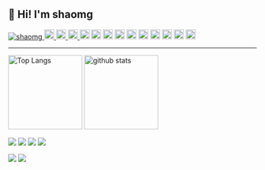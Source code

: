 ## 👋 Hi! I'm shaomg

<p> 
  <a href="https://komarev.com/ghpvc/?username=shaomg">
    <img src="https://komarev.com/ghpvc/?username=shaomg" alt="shaomg" />
  </a>
  <a href="https://github.com/shaomg">
    <img height="20" src="https://img.shields.io/github/followers/shaomg?label=follow&logo=github&style=flat" />
  </a>

  <a href="http://qiita.com/minggeshao">
    <img height="20" src="https://qiita-badge.apiapi.app/s/minggeshao/contributions.svg" />
  </a>
  <a href="http://qiita.com/minggeshao">
    <img height="20" src="https://qiita-badge.apiapi.app/s/minggeshao/posts.svg" />
  </a>
  
  <!-- Label -->
  <img height="20" src="https://img.shields.io/badge/-Amazon%20AWS-232F3E.svg?logo=amazon-aws&style=flat" />
  <img height="20" src="https://img.shields.io/badge/-git-181717.svg?logo=git&style=flat" />
  <img height="20" src="https://img.shields.io/badge/-GitHub-181717.svg?logo=github&style=flat" />
  <img height="20" src="https://img.shields.io/badge/-Windows-0078D6.svg?logo=windows&style=flat" />
  <img height="20" src="https://img.shields.io/badge/-Nodejs-43853d?style=flat&logo=Node.js&logoColor=white" />
  <img height="20" src="https://img.shields.io/badge/-JavaScript-e5cd0c?style=flat&logo=JavaScript&logoColor=000" />
  <img height="20" src="https://img.shields.io/badge/-HTML5-333.svg?logo=html5&style=flat" />
  <img height="20" src="https://img.shields.io/badge/-CSS3-1572B6.svg?logo=css3&style=flat" />
  <img height="20" src="https://img.shields.io/badge/-Python-F9DC3E.svg?logo=python&style=flat" />
  <img height="20" src="https://img.shields.io/badge/-Github_Actions-fff?style=flat&logo=github-actions" />

</p>

---

<p align="left"> 
  <img alt="Top Langs" height="150px" src="https://github-readme-stats.vercel.app/api/top-langs/?username=shaomg&layout=compact&count_private=true&show_icons=true&show_icons=true" />
  <img alt="github stats" height="150px" src="https://github-readme-stats.vercel.app/api?username=shaomg&count_private=true&show_icons=true&show_icons=true&" />
</p>

[![](https://github-profile-trophy.vercel.app/?username=shaomg&theme=gruvbox)](https://github.com/ryo-ma/github-profile-trophy)
[![](https://raw.githubusercontent.com/shaomg/shaomg/master/profile-summary-card-output/dracula/0-profile-details.svg)](https://github.com/vn7n24fzkq/github-profile-summary-cards)
[![](https://raw.githubusercontent.com/shaomg/shaomg/master/profile-summary-card-output/dracula/1-repos-per-language.svg)](https://github.com/vn7n24fzkq/github-profile-summary-cards)
[![](https://raw.githubusercontent.com/shaomg/shaomg/master/profile-summary-card-output/dracula/2-most-commit-language.svg)](https://github.com/vn7n24fzkq/github-profile-summary-cards)

[![](https://activity-graph.herokuapp.com/graph?username=shaomg&theme=github)](https://activity-graph.herokuapp.com/graph?username=shaomg&theme=github)
[![](https://github-readme-streak-stats.herokuapp.com/?user=shaomg&theme=dark)](https://github-readme-streak-stats.herokuapp.com/?user=shaomg&theme=dark)

